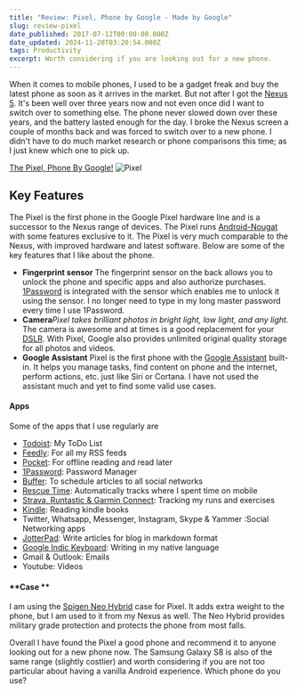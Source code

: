 ```yaml
---
title: "Review: Pixel, Phone by Google - Made by Google"
slug: review-pixel
date_published: 2017-07-12T00:00:00.000Z
date_updated: 2024-11-28T03:20:54.000Z
tags: Productivity
excerpt: Worth considering if you are looking out for a new phone.
---
```


When it comes to mobile phones, I used to be a gadget freak and buy the latest phone as soon as it arrives in the market. But not after I got the [Nexus 5](__GHOST_URL__/blog/review-two-months-and-counting-android-and-nexus-5/). It's been well over three years now and not even once did I want to switch over to something else. The phone never slowed down over these years, and the battery lasted enough for the day. I broke the Nexus screen a couple of months back and was forced to switch over to a new phone. I didn't have to do much market research or phone comparisons this time; as I just knew which one to pick up.

[The Pixel, Phone By Google!](https://madeby.google.com/intl/en_au/phone/)
![Pixel](__GHOST_URL__/content/images/pixel.png)
## Key Features

The Pixel is the first phone in the Google Pixel hardware line and is a successor to the Nexus range of devices. The Pixel runs [Android-Nougat](https://www.android.com/intl/en_au/versions/nougat-7-0/) with some features exclusive to it. The Pixel is very much comparable to the Nexus, with improved hardware and latest software. Below are some of the key features that I like about the phone.

- **Fingerprint sensor** The fingerprint sensor on the back allows you to unlock the phone and specific apps and also authorize purchases. [1Password](__GHOST_URL__/blog/password-manager-get-one-if-you-havent-already/) is integrated with the sensor which enables me to unlock it using the sensor. I no longer need to type in my long master password every time I use 1Password.
- **Camera***Pixel takes brilliant photos in bright light, low light, and any light.* The camera is awesome and at times is a good replacement for your [DSLR](__GHOST_URL__/blog/photography-learning-to-click/). With Pixel, Google also provides unlimited original quality storage for all photos and videos.
- **Google Assistant** Pixel is the first phone with the [Google Assistant](https://assistant.google.com/) built-in. It helps you manage tasks, find content on phone and the internet, perform actions, etc. just like Siri or Cortana. I have not used the assistant much and yet to find some valid use cases.

#### **Apps**

Some of the apps that I use regularly are

- [Todoist](__GHOST_URL__/blog/todoist-manage-your-todo-list/): My ToDo List
- [Feedly](__GHOST_URL__/blog/feedly-one-stop-reading-place/): For all my RSS feeds
- [Pocket](__GHOST_URL__/blog/pocket-offline-reading-made-easy/): For offline reading and read later
- [1Password](__GHOST_URL__/blog/password-manager-get-one-if-you-havent-already/): Password Manager
- [Buffer](__GHOST_URL__/blog/buffer-smarter-social-sharing/): To schedule articles to all social networks
- [Rescue Time](__GHOST_URL__/blog/rescue-time-track-your-time/): Automatically tracks where I spent time on mobile
- [Strava, Runtastic & Garmin Connect](__GHOST_URL__/blog/three-months-to-a-half-marathon/): Tracking my runs and exercises
- [Kindle](https://play.google.com/store/apps/details?id=com.amazon.kindle): Reading kindle books
- Twitter, Whatsapp, Messenger, Instagram, Skype & Yammer :Social Networking apps
- [JotterPad](__GHOST_URL__/blog/optimizing-octopress-workflow-for-new-posts/): Write articles for blog in markdown format
- [Google Indic Keyboard](__GHOST_URL__/blog/how-to-setup-google-indic-keyboard-on-your-android-phone/): Writing in my native language
- Gmail & Outlook: Emails
- Youtube: Videos

#### **Case **

I am using the [Spigen Neo Hybrid](__GHOST_URL__/blog/spigen-awesome-phone-cases/) case for Pixel. It adds extra weight to the phone, but I am used to it from my Nexus as well. The Neo Hybrid provides military grade protection and protects the phone from most falls.

Overall I have found the Pixel a good phone and recommend it to anyone looking out for a new phone now. The Samsung Galaxy S8 is also of the same range (slightly costlier) and worth considering if you are not too particular about having a vanilla Android experience. Which phone do you use?
